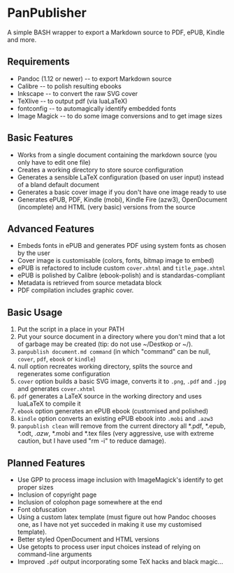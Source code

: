 PanPublisher
============

A simple BASH wrapper to export a Markdown source to PDF, ePUB, Kindle and more.

Requirements
------------
* Pandoc (1.12 or newer) -- to export Markdown source
* Calibre -- to polish resulting ebooks
* Inkscape -- to convert the raw SVG cover
* TeXlive -- to output pdf (via luaLaTeX)
* fontconfig -- to automagically identify embedded fonts
* Image Magick -- to do some image conversions and to get image sizes

Basic Features
--------------
* Works from a single document containing the markdown source (you only have to edit one file)
* Creates a working directory to store source configuration
* Generates a sensible LaTeX configuration (based on user input) instead of a bland default document
* Generates a basic cover image if you don't have one image ready to use
* Generates ePUB, PDF, Kindle (mobi), Kindle Fire (azw3), OpenDocument (incomplete) and HTML (very basic) versions from the source

Advanced Features
-----------------
* Embeds fonts in ePUB and generates PDF using system fonts as chosen by the user
* Cover image is customisable (colors, fonts, bitmap image to embed)
* ePUB is refactored to include custom `cover.xhtml` and `title_page.xhtml`
* ePUB is polished by Calibre (ebook-polish) and is standardas-compliant
* Metadata is retrieved from source metadata block
* PDF compilation includes graphic cover.

Basic Usage
-----------
1. Put the script in a place in your PATH
2. Put your source document in a directory where you don't mind that a lot of garbage may be created (tip: do not use ~/Destkop or ~/).
3. `panpublish document.md command` (in which "command" can be null, `cover`, `pdf`, `ebook` or `kindle`)
4. null option recreates working directory, splits the source and regenerates some configuration
5. `cover` option builds a basic SVG image, converts it to `.png`, `.pdf` and `.jpg` and generates `cover.xhtml`
6. `pdf` generates a LaTeX source in the working directory and uses luaLaTeX to compile it
7. `ebook` option generates an ePUB ebook (customised and polished)
8. `kindle` option converts an existing ePUB ebook into `.mobi` and `.azw3`
5. `panpublish clean` will remove from the current directory all *.pdf, *.epub, *.odt, *.azw*, *.mobi and *.tex files (very aggressive, use with extreme caution, but I have used "rm -i" to reduce damage).

Planned Features
----------------
* Use GPP to process image inclusion with ImageMagick's identify to get proper sizes
* Inclusion of copyright page
* Inclusion of colophon page somewhere at the end
* Font obfuscation
* Using a custom latex template (must figure out how Pandoc chooses one, as I have not yet succeded in making it use my customised template).
* Better styled OpenDocument and HTML versions
* Use getopts to process user input choices instead of relying on command-line arguments
* Improved `.pdf` output incorporating some TeX hacks and black magic...
